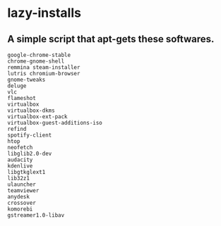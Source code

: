 # lazy-installs
## A simple script that apt-gets these softwares.
```
google-chrome-stable
chrome-gnome-shell 
remmina steam-installer
lutris chromium-browser
gnome-tweaks 
deluge 
vlc 
flameshot
virtualbox
virtualbox-dkms
virtualbox-ext-pack
virtualbox-guest-additions-iso
refind
spotify-client
htop
neofetch
libglib2.0-dev
audacity
kdenlive
libgtkglext1 
lib32z1
ulauncher
teamviewer
anydesk
crossover
komorebi
gstreamer1.0-libav
```
